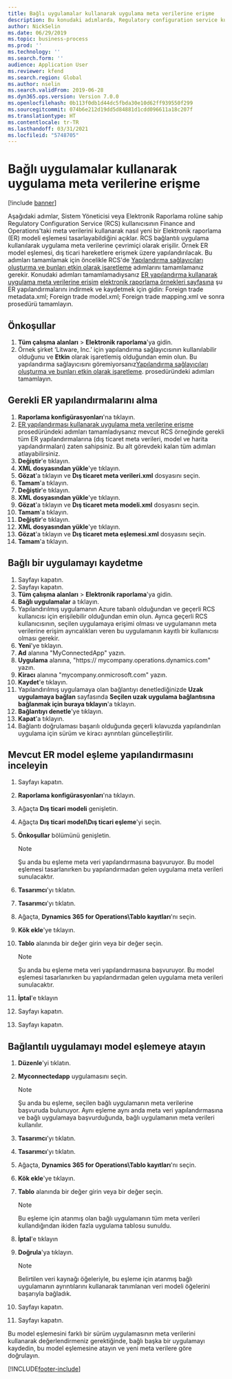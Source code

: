 ```yaml
---
title: Bağlı uygulamalar kullanarak uygulama meta verilerine erişme
description: Bu konudaki adımlarda, Regulatory configuration service kullanıcısının, meta verileri kullanarak nasıl yeni bir Elektronik raporlama modeli eşlemesi tasarlayabileceği açıklanmaktadır.
author: NickSelin
ms.date: 06/29/2019
ms.topic: business-process
ms.prod: ''
ms.technology: ''
ms.search.form: ''
audience: Application User
ms.reviewer: kfend
ms.search.region: Global
ms.author: nselin
ms.search.validFrom: 2019-06-28
ms.dyn365.ops.version: Version 7.0.0
ms.openlocfilehash: 0b113f0db1d44dc5fbda30e10d62ff939550f299
ms.sourcegitcommit: 074b6e212d19dd5d84881d1cdd096611a18c207f
ms.translationtype: HT
ms.contentlocale: tr-TR
ms.lasthandoff: 03/31/2021
ms.locfileid: "5748705"
---
```

# <a name="access-application-metadata-by-using-connected-applications"></a>Bağlı uygulamalar kullanarak uygulama meta verilerine erişme

[!include [banner](../../includes/banner.md)]

Aşağıdaki adımlar, Sistem Yöneticisi veya Elektronik Raporlama rolüne sahip Regulatory Configuration Service (RCS) kullanıcısının Finance and Operations'taki meta verilerini kullanarak nasıl yeni bir Elektronik raporlama (ER) modeli eşlemesi tasarlayabildiğini açıklar. RCS bağlantılı uygulama kullanılarak uygulama meta verilerine çevrimiçi olarak erişilir. Örnek ER model eşlemesi, dış ticari hareketlere erişmek üzere yapılandırılacak. Bu adımları tamamlamak için öncelikle RCS'de [Yapılandırma sağlayıcıları oluşturma ve bunları etkin olarak işaretleme](er-configuration-provider-mark-it-active-2016-11.md) adımlarını tamamlamanız gerekir. Konudaki adımları tamamlamadıysanız [ER yapılandırma kullanarak uygulama meta verilerine erişim](access-application-metadata-er-configuration.md) [elektronik raporlama örnekleri sayfasına](https://go.microsoft.com/fwlink/?linkid=862266) şu ER yapılandırmalarını indirmek ve kaydetmek için gidin: Foreign trade metadata.xml; Foreign trade model.xml; Foreign trade mapping.xml ve sonra prosedürü tamamlayın.

## <a name="prerequisites"></a>Önkoşullar
1. **Tüm çalışma alanları** > **Elektronik raporlama**'ya gidin. 
2. Örnek şirket ‘Litware, Inc.’ için yapılandırma sağlayıcısının kullanılabilir olduğunu ve **Etkin** olarak işaretlemiş olduğundan emin olun. Bu yapılandırma sağlayıcısını göremiyorsanız[Yapılandırma sağlayıcıları oluşturma ve bunları etkin olarak işaretleme](er-configuration-provider-mark-it-active-2016-11.md). prosedüründeki adımları tamamlayın. 

## <a name="get-required-er-configurations"></a>Gerekli ER yapılandırmalarını alma
1. **Raporlama konfigürasyonları**'na tıklayın. 
2. [ER yapılandırması kullanarak uygulama meta verilerine erişme](access-application-metadata-er-configuration.md) prosedüründeki adımları tamamladıysanız mevcut RCS örneğinde gerekli tüm ER yapılandırmalarına (dış ticaret meta verileri, model ve harita yapılandırmaları) zaten sahipsiniz. Bu alt görevdeki kalan tüm adımları atlayabilirsiniz. 
3. **Değiştir**'e tıklayın. 
4. **XML dosyasından yükle**'ye tıklayın. 
5. **Gözat**'a tıklayın ve **Dış ticaret meta verileri.xml** dosyasını seçin. 
6. **Tamam**'a tıklayın. 
7. **Değiştir**'e tıklayın. 
8. **XML dosyasından yükle**'ye tıklayın. 
9. **Gözat**'a tıklayın ve **Dış ticaret meta modeli.xml** dosyasını seçin. 
10. **Tamam**'a tıklayın. 
11. **Değiştir**'e tıklayın. 
12. **XML dosyasından yükle**'ye tıklayın. 
13. **Gözat**'a tıklayın ve **Dış ticaret meta eşlemesi.xml** dosyasını seçin. 
14. **Tamam**'a tıklayın. 

## <a name="register-a-connected-application"></a>Bağlı bir uygulamayı kaydetme
1. Sayfayı kapatın. 
2. Sayfayı kapatın. 
3. **Tüm çalışma alanları** > **Elektronik raporlama**'ya gidin. 
4. **Bağlı uygulamalar** a tıklayın. 
5. Yapılandırılmış uygulamanın Azure tabanlı olduğundan ve geçerli RCS kullanıcısı için erişilebilir olduğundan emin olun. Ayrıca geçerli RCS kullanıcısının, seçilen uygulamaya erişimi olması ve uygulamanın meta verilerine erişim ayrıcalıkları veren bu uygulamanın kayıtlı bir kullanıcısı olması gerekir. 
6. **Yeni**'ye tıklayın. 
7. **Ad** alanına "MyConnectedApp" yazın. 
8. **Uygulama** alanına, "https:// mycompany.operations.dynamics.com" yazın. 
9. **Kiracı** alanına "mycompany.onmicrosoft.com" yazın. 
10. **Kaydet**'e tıklayın. 
11. Yapılandırılmış uygulamaya olan bağlantıyı denetlediğinizde **Uzak uygulamaya bağlan** sayfasında **Seçilen uzak uygulama bağlantısına bağlanmak için buraya tıklayın**'a tıklayın. 
12. **Bağlantıyı denetle**'ye tıklayın. 
13. **Kapat**'a tıklayın. 
14. Bağlantı doğrulaması başarılı olduğunda geçerli kılavuzda yapılandırılan uygulama için sürüm ve kiracı ayrıntıları güncelleştirilir. 

## <a name="review-existing-model-mapping-configuration"></a>Mevcut ER model eşleme yapılandırmasını inceleyin
1. Sayfayı kapatın. 
2. **Raporlama konfigürasyonları**'na tıklayın. 
3. Ağaçta **Dış ticari modeli** genişletin. 
4. Ağaçta **Dış ticari model\Dış ticari eşleme**'yi seçin. 
5. **Önkoşullar** bölümünü genişletin. 

    > [!NOTE]
    > Şu anda bu eşleme meta veri yapılandırmasına başvuruyor. Bu model eşlemesi tasarlanırken bu yapılandırmadan gelen uygulama meta verileri sunulacaktır. 

6. **Tasarımcı**'yı tıklatın. 
7. **Tasarımcı**'yı tıklatın. 
8. Ağaçta, **Dynamics 365 for Operations\Tablo kayıtları**'nı seçin. 
9. **Kök ekle**'ye tıklayın. 
10. **Tablo** alanında bir değer girin veya bir değer seçin. 

    > [!NOTE]
    > Şu anda bu eşleme meta veri yapılandırmasına başvuruyor. Bu model eşlemesi tasarlanırken bu yapılandırmadan gelen uygulama meta verileri sunulacaktır. 

11. **İptal**'e tıklayın 
12. Sayfayı kapatın. 
13. Sayfayı kapatın. 

## <a name="assign-connected-application-to-model-mapping"></a>Bağlantılı uygulamayı model eşlemeye atayın 
1. **Düzenle**'yi tıklatın. 
2. **Myconnectedapp** uygulamasını seçin. 

    > [!NOTE]
    > Şu anda bu eşleme, seçilen bağlı uygulamanın meta verilerine başvuruda bulunuyor. Aynı eşleme aynı anda meta veri yapılandırmasına ve bağlı uygulamaya başvurduğunda, bağlı uygulamanın meta verileri kullanılır. 

3. **Tasarımcı**'yı tıklatın. 
4. **Tasarımcı**'yı tıklatın. 
5. Ağaçta, **Dynamics 365 for Operations\Tablo kayıtları**'nı seçin. 
6. **Kök ekle**'ye tıklayın. 
7. **Tablo** alanında bir değer girin veya bir değer seçin. 

    > [!NOTE]
    > Bu eşleme için atanmış olan bağlı uygulamanın tüm meta verileri kullandığından ikiden fazla uygulama tablosu sunuldu. 

8. **İptal**'e tıklayın 
9. **Doğrula**'ya tıklayın. 

    > [!NOTE]
    > Belirtilen veri kaynağı öğeleriyle, bu eşleme için atanmış bağlı uygulamanın ayrıntılarını kullanarak tanımlanan veri modeli öğelerini başarıyla bağladık. 

10. Sayfayı kapatın. 
11. Sayfayı kapatın. 

Bu model eşlemesini farklı bir sürüm uygulamasının meta verilerini kullanarak değerlendirmeniz gerektiğinde, bağlı başka bir uygulamayı kaydedin, bu model eşlemesine atayın ve yeni meta verilere göre doğrulayın.


[!INCLUDE[footer-include](../../../../includes/footer-banner.md)]